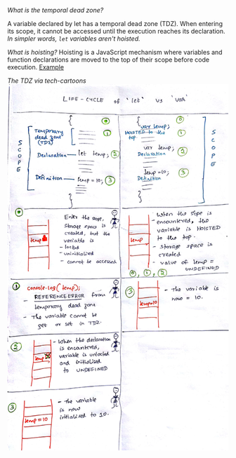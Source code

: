 *What is the temporal dead zone?*

A variable declared by let has a temporal dead zone (TDZ). When entering its scope, it cannot be accessed until the execution reaches its declaration.
_In simpler words, `let` variables aren't hoisted._

*What is hoisting?*
Hoisting is a JavaScript mechanism where variables and function declarations are moved to the top of their scope before code execution.
[Example](./letvsvar.md#hoisting)

*The TDZ via tech-cartoons*
![Temporal Dead Zone](./images/let_vs_var_tdz.jpg)
